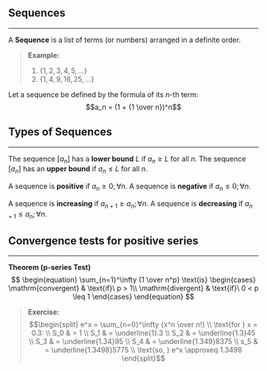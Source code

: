 ## Sequences
---
A __Sequence__ is a list of terms (or numbers) arranged in a definite order.
> __Example:__
> 1. $\{1, 2, 3, 4, 5, ...\}$
> 2.  $\{1, 4, 9, 16, 25, ...\}$

Let a sequence be defined by the formula of its $n$-th term: $$a_n = (1 + {1 \over n})^n$$
## Types of Sequences
---
The sequence $[a_n]$ has a __lower bound__ $L$ if $a_n \geq L$ for all $n$.
The sequence $[a_n]$ has an __upper bound__ if $a_n \leq L$ for all $n$.

A sequence is __positive__ if $a_n \geq 0; \forall n$.
A sequence is __negative__ if $a_n \leq 0; \forall n$.

A sequence is __increasing__ if $a_{n+1} \geq a_n; \forall n$.
A sequence is __decreasing__ if $a_{n+1} \leq a_n; \forall n$.
## Convergence tests for positive series
---
__Theorem (p-series Test)__
$$
\begin{equation}
	\sum_{n=1}^\infty {1 \over n^p} \text{is}
		\begin{cases}
			\mathrm{convergent} & \text{if}\ p > 1\\
			\mathrm{divergent} & \text{if}\ 0 < p \leq 1
		\end{cases}
\end{equation}
$$
> __Exercise:__
> $$\begin{split}
 e^x = \sum_{n=0}^\infty {x^n \over n!} \\
 \text{for } x = 0.3: \\
 S_0 & = 1 \\
 S_1 & = \underline{1}.3 \\
 S_2 & = \underline{1.3}45 \\
 S_3 & = \underline{1.34}95 \\
 S_4 & = \underline{1.349}8375 \\
 s_5 & = \underline{1.3498}5775 \\
 \text{so, } e^x \approxeq 1.3498
\end{split}$$
